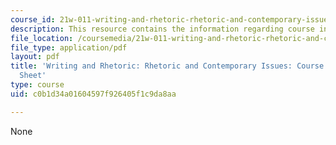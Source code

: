 ```yaml
---
course_id: 21w-011-writing-and-rhetoric-rhetoric-and-contemporary-issues-fall-2015
description: This resource contains the information regarding course information sheet.
file_location: /coursemedia/21w-011-writing-and-rhetoric-rhetoric-and-contemporary-issues-fall-2015/c0b1d34a01604597f926405f1c9da8aa_MIT21W_011F15_Course.pdf
file_type: application/pdf
layout: pdf
title: 'Writing and Rhetoric: Rhetoric and Contemporary Issues: Course Information
  Sheet'
type: course
uid: c0b1d34a01604597f926405f1c9da8aa

---
```

None
